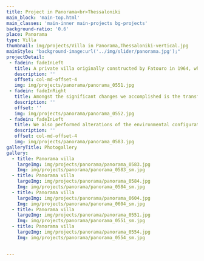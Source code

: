 ```yaml
---
title: Project in Panorama<br>Thessaloniki
main_block: 'main-top.html'
main_classes: 'main-inner main-projects bg-projects'
background-ratio: '0.6'
place: Panorama
type: Villa
thumbnail: img/projects/Villa in Panorama,Thessaloniki-vertical.jpg
mainStyle: "background-image:url('../img/slider/panorama.jpg');"
projectDetail:
 - fadein: fadeInLeft
   title: A private villa originally constructed by Fatouro in 1964, which we built respecting the historicity of the building
   description: ''
   offset: col-md-offset-4
   img: img/projects/panorama/panorama_0551.jpg
 - fadein: fadeInRight
   title: Amongst the significant changes we accomplished is the transformation of the interior design so as to accommodate present needs without altering the authentic design
   description: ''
   offset: ''
   img: img/projects/panorama/panorama_0552.jpg
 - fadein: fadeInLeft
   title: We also performed alterations of the environmental configuration along with the prosthesis of a pool
   description: ''
   offset: col-md-offset-4
   img: img/projects/panorama/panorama_0583.jpg
galleryTitle: Photogallery 
gallery:
  - title: Panorama villa
    largeImg: img/projects/panorama/panorama_0583.jpg
    Img: img/projects/panorama/panorama_0583_sm.jpg
  - title: Panorama villa
    largeImg: img/projects/panorama/panorama_0584.jpg
    Img: img/projects/panorama/panorama_0584_sm.jpg
  - title: Panorama villa
    largeImg: img/projects/panorama/panorama_0604.jpg
    Img: img/projects/panorama/panorama_0604_sm.jpg
  - title: Panorama villa
    largeImg: img/projects/panorama/panorama_0551.jpg
    Img: img/projects/panorama/panorama_0551_sm.jpg
  - title: Panorama villa
    largeImg: img/projects/panorama/panorama_0554.jpg
    Img: img/projects/panorama/panorama_0554_sm.jpg
    

---
```

